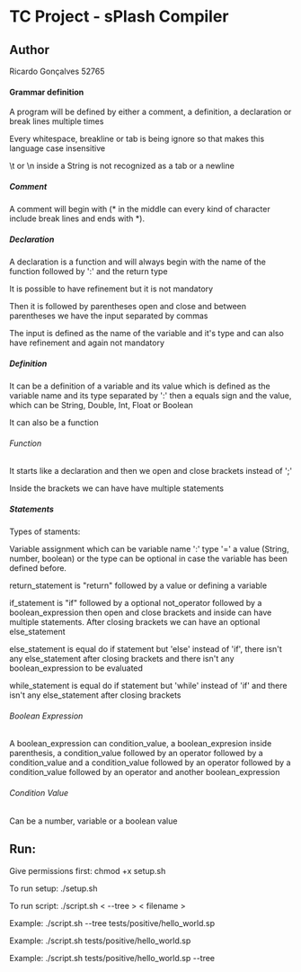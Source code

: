 # TC Project - sPlash Compiler

## Author
Ricardo Gonçalves 52765

#### Grammar definition
A program will be defined by either a comment, a definition, a declaration or break lines multiple times

Every whitespace, breakline or tab is being ignore so that makes this language case insensitive

\t or \n inside a String is not recognized as a tab or a newline

##### Comment
A comment will begin with (* in the middle can every kind of character include break lines and ends with *). 

##### Declaration
A declaration is a function and will always begin with the name of the function followed by ':' and the return type

It is possible to have refinement but it is not mandatory

Then it is followed by parentheses open and close and between parentheses we have the input separated by commas

The input is defined as the name of the variable and it's type and can also have refinement and again not mandatory

##### Definition
It can be a definition of a variable and its value which is defined as the variable name and its type separated by ':' then a equals sign and the value, which can be String, Double, Int, Float or Boolean

It can also be a function

###### Function
It starts like a declaration and then we open and close brackets instead of ';'

Inside the brackets we can have have multiple statements

##### Statements
Types of staments: 

Variable assignment which can be variable name ':' type '=' a value (String, number, boolean) or the type can be optional in case the variable has been defined before.

return_statement is "return" followed by a value or defining a variable

if_statement is "if" followed by a optional not_operator followed by a boolean_expression then open and close brackets and inside can have multiple statements. After closing brackets we can have an optional else_statement

else_statement is equal do if statement but 'else' instead of 'if', there isn't any else_statement after closing brackets and there isn't any boolean_expression to be evaluated

while_statement is equal do if statement but 'while' instead of 'if' and there isn't any else_statement after closing brackets

###### Boolean Expression

A boolean_expression can condition_value, a boolean_expresion inside parenthesis, a condition_value followed by an operator followed by a condition_value and a condition_value followed by an operator followed by a condition_value followed by an operator and another boolean_expression

###### Condition Value

Can be a number, variable or a boolean value

## Run:

Give permissions first: chmod +x setup.sh

To run setup: ./setup.sh

To run script: ./script.sh < --tree > < filename >

Example: ./script.sh --tree tests/positive/hello_world.sp

Example: ./script.sh tests/positive/hello_world.sp

Example: ./script.sh tests/positive/hello_world.sp --tree
